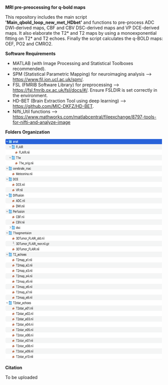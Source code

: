 **MRI pre-preocessing for q-bold maps**

This repository includes the main script **'Main_qbold_loop_new_met_HDbet'** and functions to pre-process ADC DWI-derived maps, CBF and CBV DSC-derived maps and VP DCE-derived maps.
It also elaborate the T2* and T2 maps by using a monoexponential fitting on T2* and T2 echoes.
Finally the script calculates the q-BOLD maps: OEF, PO2 and CMRO2.



**Software Requirements**

- MATLAB (with Image Processing and Statistical Toolboxes recommended).
- SPM (Statistical Parametric Mapping) for neuroimaging analysis --> https://www.fil.ion.ucl.ac.uk/spm/.
- FSL (FMRIB Software Library) for preprocessing --> https://fsl.fmrib.ox.ac.uk/fsl/docs/#/.
Ensure FSLDIR is set correctly in the environment.
- HD-BET (Brain Extraction Tool using deep learning) --> https://github.com/MIC-DKFZ/HD-BET.
- Nifti_Util functions --> https://www.mathworks.com/matlabcentral/fileexchange/8797-tools-for-nifti-and-analyze-image

**Folders Organization**

<p align="left">
<img src="https://github.com/NicoloPecco/MRI-Pre-processing-for-Q-bold-maps/blob/main/Figures/Folders_organization.png" width="500" height="700">
</p>

**Citation**

To be uploaded
